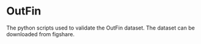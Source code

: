 # OutFin
The python scripts used to validate the OutFin dataset. The dataset can be downloaded from figshare.

